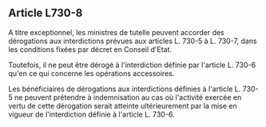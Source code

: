 Article L730-8
----
A titre exceptionnel, les ministres de tutelle peuvent accorder des dérogations
aux interdictions prévues aux articles L. 730-5 à L. 730-7, dans les conditions
fixées par décret en Conseil d'Etat.

Toutefois, il ne peut être dérogé à l'interdiction définie par l'article L.
730-6 qu'en ce qui concerne les opérations accessoires.

Les bénéficiaires de dérogations aux interdictions définies à l'article L. 730-5
ne peuvent prétendre à indemnisation au cas où l'activité exercée en vertu de
cette dérogation serait atteinte ultérieurement par la mise en vigueur de
l'interdiction définie à l'article L. 730-6.
